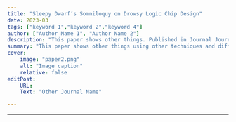 ```yaml
---
title: "Sleepy Dwarf’s Somniloquy on Drowsy Logic Chip Design" 
date: 2023-03
tags: ["keyword 1","keyword 2","keyword 4"]
author: ["Author Name 1", "Author Name 2"]
description: "This paper shows other things. Published in Journal Journal, 2015." 
summary: "This paper shows other things using other techniques and different data." 
cover:
    image: "paper2.png"
    alt: "Image caption"
    relative: false
editPost:
    URL: 
    Text: "Other Journal Name"

---
```


---

